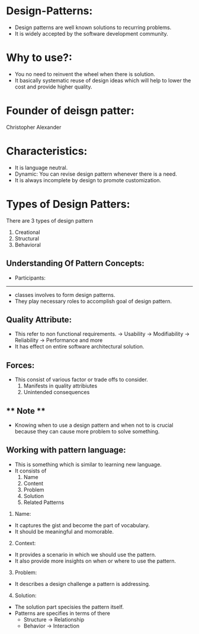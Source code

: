 # Design-Patterns:
* Design patterns are well known solutions to recurring problems.
* It is widely accepted by the software development community.

# Why to use?:
* You no need to reinvent the wheel when there is solution.
* It basically systematic reuse of design ideas which will help to lower the cost and provide higher quality.

# Founder of deisgn patter:
Christopher Alexander

# Characteristics:
* It is language neutral.
* Dynamic: You can revise design pattern whenever there is a need.
* It is always incomplete by design to promote customization.

# Types of Design Patters:
There are 3 types of design pattern
1. Creational
2. Structural
3. Behavioral

Understanding Of Pattern Concepts:
-----------------------------------
* Participants:
---------------
* classes involves to form design patterns.
* They play necessary roles to accomplish goal of design pattern.


Quality Attribute:
----------------------
* This refer to non functional requirements.
    -> Usability
    -> Modifiability
    -> Reliability
    -> Performance and more
* It has effect on entire software architectural solution.

Forces:
----------
* This consist of various  factor or trade offs to consider.
    1. Manifests in quality attribiutes
    2. Unintended consequences

** Note **
----------
* Knowing when to use a design pattern and when not to is crucial because they can cause more problem to solve something.

Working with pattern language:
------------------------------
* This is something which is similar to learning new language.
* It consists of 
    1. Name
    2. Content
    3. Problem
    4. Solution
    5. Related Patterns

1. Name:
* It captures the gist and become the part of vocabulary.
* It should be meaningful and momorable.

2. Context:
* It provides a scenario in which we should use the pattern.
* It also provide more insights on when or where to use the pattern.

3. Problem:
* It describes a design challenge a pattern is addressing.

4. Solution:
* The solution part specisies the pattern itself.
* Patterns are specifies in terms of there
    * Structure -> Relationship
    * Behavior -> Interaction